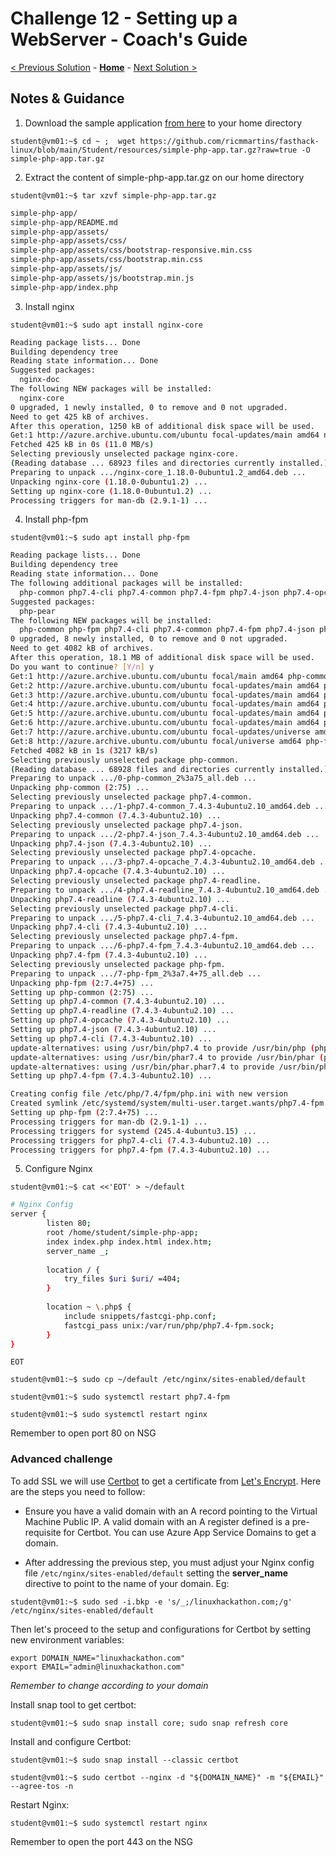 # Challenge 12 - Setting up a WebServer - Coach's Guide 

[< Previous Solution](./Solution-11.md) - **[Home](../README.md)** - [Next Solution >](./Solution-13.md)

## Notes & Guidance
1. Download the sample application [from here](./Students/resources/simple-php-app.tar.gz) to your home directory

`student@vm01:~$ cd ~ ;  wget https://github.com/ricmmartins/fasthack-linux/blob/main/Student/resources/simple-php-app.tar.gz?raw=true -O simple-php-app.tar.gz`

2. Extract the content of simple-php-app.tar.gz on our home directory

`student@vm01:~$ tar xzvf simple-php-app.tar.gz`

```bash
simple-php-app/
simple-php-app/README.md
simple-php-app/assets/
simple-php-app/assets/css/
simple-php-app/assets/css/bootstrap-responsive.min.css
simple-php-app/assets/css/bootstrap.min.css
simple-php-app/assets/js/
simple-php-app/assets/js/bootstrap.min.js
simple-php-app/index.php
```

3. Install nginx

`student@vm01:~$ sudo apt install nginx-core`

```bash
Reading package lists... Done
Building dependency tree
Reading state information... Done
Suggested packages:
  nginx-doc
The following NEW packages will be installed:
  nginx-core
0 upgraded, 1 newly installed, 0 to remove and 0 not upgraded.
Need to get 425 kB of archives.
After this operation, 1250 kB of additional disk space will be used.
Get:1 http://azure.archive.ubuntu.com/ubuntu focal-updates/main amd64 nginx-core amd64 1.18.0-0ubuntu1.2 [425 kB]
Fetched 425 kB in 0s (11.0 MB/s)
Selecting previously unselected package nginx-core.
(Reading database ... 68923 files and directories currently installed.)
Preparing to unpack .../nginx-core_1.18.0-0ubuntu1.2_amd64.deb ...
Unpacking nginx-core (1.18.0-0ubuntu1.2) ...
Setting up nginx-core (1.18.0-0ubuntu1.2) ...
Processing triggers for man-db (2.9.1-1) ...
```

4. Install php-fpm

`student@vm01:~$ sudo apt install php-fpm`

```bash
Reading package lists... Done
Building dependency tree
Reading state information... Done
The following additional packages will be installed:
  php-common php7.4-cli php7.4-common php7.4-fpm php7.4-json php7.4-opcache php7.4-readline
Suggested packages:
  php-pear
The following NEW packages will be installed:
  php-common php-fpm php7.4-cli php7.4-common php7.4-fpm php7.4-json php7.4-opcache php7.4-readline
0 upgraded, 8 newly installed, 0 to remove and 0 not upgraded.
Need to get 4082 kB of archives.
After this operation, 18.1 MB of additional disk space will be used.
Do you want to continue? [Y/n] y
Get:1 http://azure.archive.ubuntu.com/ubuntu focal/main amd64 php-common all 2:75 [11.9 kB]
Get:2 http://azure.archive.ubuntu.com/ubuntu focal-updates/main amd64 php7.4-common amd64 7.4.3-4ubuntu2.10 [981 kB]
Get:3 http://azure.archive.ubuntu.com/ubuntu focal-updates/main amd64 php7.4-json amd64 7.4.3-4ubuntu2.10 [19.2 kB]
Get:4 http://azure.archive.ubuntu.com/ubuntu focal-updates/main amd64 php7.4-opcache amd64 7.4.3-4ubuntu2.10 [198 kB]
Get:5 http://azure.archive.ubuntu.com/ubuntu focal-updates/main amd64 php7.4-readline amd64 7.4.3-4ubuntu2.10 [12.6 kB]
Get:6 http://azure.archive.ubuntu.com/ubuntu focal-updates/main amd64 php7.4-cli amd64 7.4.3-4ubuntu2.10 [1422 kB]
Get:7 http://azure.archive.ubuntu.com/ubuntu focal-updates/universe amd64 php7.4-fpm amd64 7.4.3-4ubuntu2.10 [1434 kB]
Get:8 http://azure.archive.ubuntu.com/ubuntu focal/universe amd64 php-fpm all 2:7.4+75 [2792 B]
Fetched 4082 kB in 1s (3217 kB/s)
Selecting previously unselected package php-common.
(Reading database ... 68928 files and directories currently installed.)
Preparing to unpack .../0-php-common_2%3a75_all.deb ...
Unpacking php-common (2:75) ...
Selecting previously unselected package php7.4-common.
Preparing to unpack .../1-php7.4-common_7.4.3-4ubuntu2.10_amd64.deb ...
Unpacking php7.4-common (7.4.3-4ubuntu2.10) ...
Selecting previously unselected package php7.4-json.
Preparing to unpack .../2-php7.4-json_7.4.3-4ubuntu2.10_amd64.deb ...
Unpacking php7.4-json (7.4.3-4ubuntu2.10) ...
Selecting previously unselected package php7.4-opcache.
Preparing to unpack .../3-php7.4-opcache_7.4.3-4ubuntu2.10_amd64.deb ...
Unpacking php7.4-opcache (7.4.3-4ubuntu2.10) ...
Selecting previously unselected package php7.4-readline.
Preparing to unpack .../4-php7.4-readline_7.4.3-4ubuntu2.10_amd64.deb ...
Unpacking php7.4-readline (7.4.3-4ubuntu2.10) ...
Selecting previously unselected package php7.4-cli.
Preparing to unpack .../5-php7.4-cli_7.4.3-4ubuntu2.10_amd64.deb ...
Unpacking php7.4-cli (7.4.3-4ubuntu2.10) ...
Selecting previously unselected package php7.4-fpm.
Preparing to unpack .../6-php7.4-fpm_7.4.3-4ubuntu2.10_amd64.deb ...
Unpacking php7.4-fpm (7.4.3-4ubuntu2.10) ...
Selecting previously unselected package php-fpm.
Preparing to unpack .../7-php-fpm_2%3a7.4+75_all.deb ...
Unpacking php-fpm (2:7.4+75) ...
Setting up php-common (2:75) ...
Setting up php7.4-common (7.4.3-4ubuntu2.10) ...
Setting up php7.4-readline (7.4.3-4ubuntu2.10) ...
Setting up php7.4-opcache (7.4.3-4ubuntu2.10) ...
Setting up php7.4-json (7.4.3-4ubuntu2.10) ...
Setting up php7.4-cli (7.4.3-4ubuntu2.10) ...
update-alternatives: using /usr/bin/php7.4 to provide /usr/bin/php (php) in auto mode
update-alternatives: using /usr/bin/phar7.4 to provide /usr/bin/phar (phar) in auto mode
update-alternatives: using /usr/bin/phar.phar7.4 to provide /usr/bin/phar.phar (phar.phar) in auto mode
Setting up php7.4-fpm (7.4.3-4ubuntu2.10) ...

Creating config file /etc/php/7.4/fpm/php.ini with new version
Created symlink /etc/systemd/system/multi-user.target.wants/php7.4-fpm.service → /lib/systemd/system/php7.4-fpm.service.
Setting up php-fpm (2:7.4+75) ...
Processing triggers for man-db (2.9.1-1) ...
Processing triggers for systemd (245.4-4ubuntu3.15) ...
Processing triggers for php7.4-cli (7.4.3-4ubuntu2.10) ...
Processing triggers for php7.4-fpm (7.4.3-4ubuntu2.10) ...
```

5. Configure Nginx

`student@vm01:~$ cat <<'EOT' > ~/default`
```bash
# Nginx Config
server {
        listen 80;
        root /home/student/simple-php-app;
        index index.php index.html index.htm;
        server_name _;
 
        location / {
            try_files $uri $uri/ =404;
        }
 
        location ~ \.php$ {
            include snippets/fastcgi-php.conf;
            fastcgi_pass unix:/var/run/php/php7.4-fpm.sock;
        }
}
``` 
`EOT`

`student@vm01:~$ sudo cp ~/default /etc/nginx/sites-enabled/default`

`student@vm01:~$ sudo systemctl restart php7.4-fpm`

`student@vm01:~$ sudo systemctl restart nginx`

Remember to open port 80 on NSG

### Advanced challenge

To add SSL we will use [Certbot](https://certbot.eff.org/) to get a certificate from [Let's Encrypt](https://letsencrypt.org/). Here are the steps you need to follow:

* Ensure you have a valid domain with an A record pointing to the Virtual Machine Public IP. A valid domain with an A register defined is a pre-requisite for Certbot. You can use Azure App Service Domains to get a domain.  
    
* After addressing the previous step, you must adjust your Nginx config file `/etc/nginx/sites-enabled/default` setting the **server_name** directive to point to the name of your domain. Eg:
    
`student@vm01:~$ sudo sed -i.bkp -e 's/_;/linuxhackathon.com;/g' /etc/nginx/sites-enabled/default`

Then let's proceed to the setup and configurations for Certbot by setting new environment variables: 

```
export DOMAIN_NAME="linuxhackathon.com"
export EMAIL="admin@linuxhackathon.com"
````
_Remember to change according to your domain_

Install snap tool to get certbot:

`student@vm01:~$ sudo snap install core; sudo snap refresh core`

Install and configure Certbot:

`student@vm01:~$ sudo snap install --classic certbot` 

`student@vm01:~$ sudo certbot --nginx -d "${DOMAIN_NAME}" -m "${EMAIL}" --agree-tos -n` 

Restart Nginx:

`student@vm01:~$ sudo systemctl restart nginx` 

Remember to open the port 443 on the NSG
